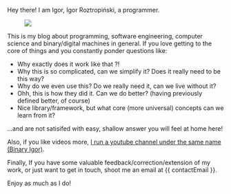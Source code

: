 Hey there! I am Igor, Igor Roztropiński, a programmer.

<figure>
    <img id="profile-image" src="{{ imagesPath }}/profile.png">
</figure>

This is my blog about programming, software engineering, computer science and binary/digital machines in general. If you love getting to the core of things and you constantly ponder questions like:
* Why exactly does it work like that ?!
* Why this is so complicated, can we simplify it? Does it really need to be this way?
* Why do we even use this? Do we really need it, can we live without it?
* Ohh, this is how they did it. Can we do better? (having previously defined better, of course)
* Nice library/framework, but what core (more universal) concepts can we learn from it?

...and are not satisifed with easy, shallow answer you will feel at home here!

Also, if you like videos more, <a target="_blank" href="https://youtube.com/@BinaryIgor"> I run a youtube channel under the same name (Binary Igor)</a>.

Finally, If you have some valuable feedback/correction/extension of my work, or just want to get in touch, shoot me an email at <span id="contact-email" class="font-bold">{{ contactEmail }}</span>.

Enjoy as much as I do!